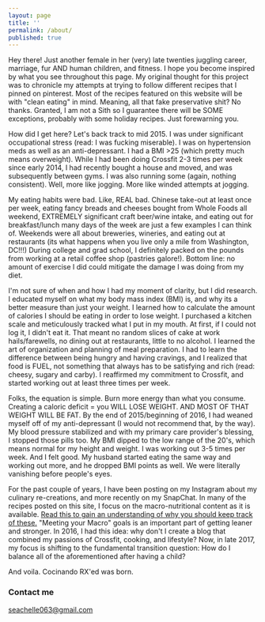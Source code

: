 ```yaml
---
layout: page
title: ''
permalink: /about/
published: true
---
```


Hey there! Just another female in her (very) late twenties juggling career, marriage, fur AND human children, and fitness. I hope you become inspired by what you see throughout this page. My original thought for this project was to chronicle my attempts at trying to follow different recipes that I pinned on pinterest. Most of the recipes featured on this website will be with "clean eating" in mind. Meaning, all that fake preservative shit? No thanks. Granted, I am not a Sith so I guarantee there will be SOME exceptions, probably with some holiday recipes. Just forewarning you.

How did I get here? Let's back track to mid 2015. I was under significant occupational stress (read: I was fucking miserable). I was on hypertension meds as well as an anti-depressant.  I had a BMI >25 (which pretty much means overweight). While I had been doing Crossfit 2-3 times per week since early 2014, I had recently bought a house and moved, and was subsequently between gyms. I was also running some (again, nothing consistent). Well, more like jogging. More like winded attempts at jogging.

My eating habits were bad. Like, REAL bad. Chinese take-out at least once per week, eating fancy breads and cheeses bought from Whole Foods all weekend, EXTREMELY significant craft beer/wine intake, and eating out for breakfast/lunch many days of the week are just a few examples I can think of. Weekends were all about breweries, wineries, and eating out at restaurants (its what happens when you live only a mile from Washington, DC!!!)  During college and grad school, I definitely packed on the pounds from working at a retail coffee shop (pastries galore!). Bottom line: no amount of exercise I did could mitigate the damage I was doing from my diet. 

I'm not sure of when and how I had my moment of clarity, but I did research. I educated myself on what my body mass index (BMI) is, and why its a better measure than just your weight. I learned how to calculate the amount of calories I should be eating in order to lose weight. I purchased a kitchen scale and meticulously tracked what I put in my mouth. At first, if I could not log it, I didn't eat it. That meant no random slices of cake at work hails/farewells, no dining out at restaurants, little to no alcohol. I learned the art of organization and planning of meal preparation. I had to learn the difference between being hungry and having cravings, and I realized that food is FUEL, not something that always has to be satisfying and rich (read: cheesy, sugary and carby). I reaffirmed my commitment to Crossfit, and started working out at least three times per week.

Folks, the equation is simple. Burn more energy than what you consume. Creating a caloric deficit = you WILL LOSE WEIGHT. AND MOST OF THAT WEIGHT WILL BE FAT. By the end of 2015/beginning of 2016, I had weaned myself off of my anti-depressant (I would not recommend that, by the way). My blood pressure stabilized and with my primary care provider's blessing, I stopped those pills too. My BMI dipped to the low range of the 20's, which means normal for my height and weight. I was working out 3-5 times per week. And I felt good.  My husband started eating the same way and working out more, and he dropped BMI points as well. We were literally vanishing before people's eyes.

For the past couple of years, I have been posting on my Instagram about my culinary re-creations, and more recently on my SnapChat. In many of the recipes posted on this site, I focus on the macro-nutritional content  as it is available. [Read this to gain an understanding of why you should keep track of these.](http://www.bodybuilding.com/content/to-macro-or-not-should-you-track-your-macro-intake.html) "Meeting your Macro" goals is an important part of getting leaner and stronger. In 2016, I had this idea: why don't I create a blog that combined my passions of Crossfit, cooking, and lifestyle? Now, in late 2017, my focus is shifting to the fundamental transition question: How do I balance all of the aforementioned after having a child? 

And voila. Cocinando RX'ed was born. 


### Contact me

[seachelle063@gmail.com](mailto:seachelle063@gmail.com)
